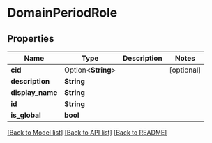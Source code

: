 # DomainPeriodRole

## Properties

Name | Type | Description | Notes
------------ | ------------- | ------------- | -------------
**cid** | Option<**String**> |  | [optional]
**description** | **String** |  |
**display_name** | **String** |  |
**id** | **String** |  |
**is_global** | **bool** |  |

[[Back to Model list]](./README.md#documentation-for-models) [[Back to API list]](./README.md#documentation-for-api-endpoints) [[Back to README]](../README.md)
